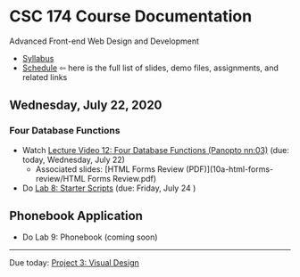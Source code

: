 # CSC 174 Course Documentation
Advanced Front-end Web Design and Development

- [Syllabus](syllabus.md)
- [Schedule](schedule.md)   &#8678; here is the full list of slides, demo files, assignments, and related links

## Wednesday, July 22, 2020

### Four Database Functions

- Watch [Lecture Video 12: Four Database Functions (Panopto nn:03)](https://rochester.hosted.panopto.com/Panopto/Pages/Viewer.aspx?id=bb9a4646-8db2-4835-8e45-abff01147b55) (due: today, Wednesday, July 22)
  - Associated slides: [HTML Forms Review (PDF)](10a-html-forms-review/HTML Forms Review.pdf)
- Do [Lab 8: Starter Scripts](lab08-starter-scripts/instructions.md) (due: Friday, July 24 )

## Phonebook Application

- Do Lab 9: Phonebook (coming soon)

<hr>

Due today: [Project 3: Visual Design](project3-visual-design/instructions.md) 

